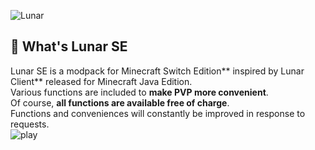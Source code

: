 ![Lunar](https://github.com/user-attachments/assets/3be2ffe5-5b4e-4522-9f29-4755939121d3)

## 🌙  What's Lunar SE   
Lunar SE is a modpack for Minecraft Switch Edition** inspired by Lunar Client** released for Minecraft Java Edition.  
Various functions are included to **make PVP more convenient**.  
Of course, **all functions are available free of charge**.  
Functions and conveniences will  constantly be improved in response to requests.  
![play](https://github.com/user-attachments/assets/f187b17b-5f00-4ca7-8e57-9072313e56be)
